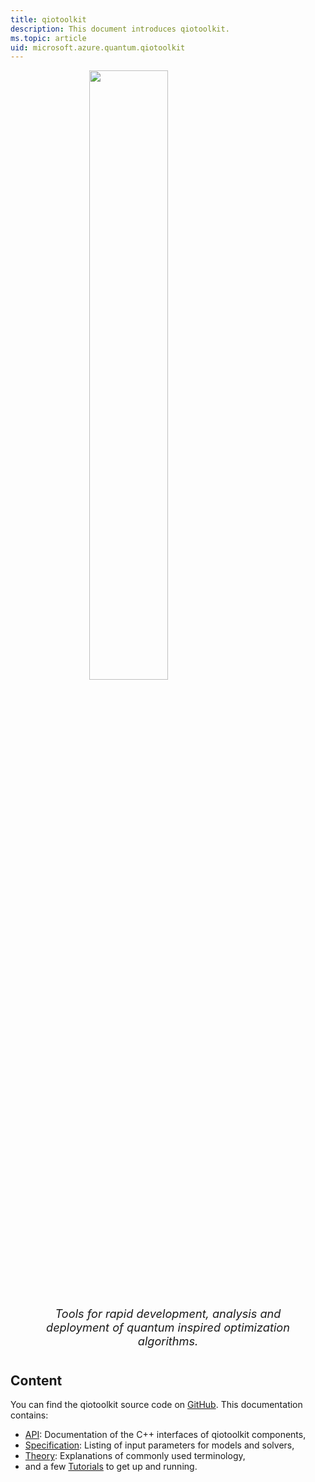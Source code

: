 ```yaml
---
title: qiotoolkit
description: This document introduces qiotoolkit.
ms.topic: article
uid: microsoft.azure.quantum.qiotoolkit
---
```


<div style="width: 100%; max-width: 700px; margin: 0 auto; padding-right: 15%;">
<img src="images/qiotoolkit-logo-text.svg" style="display: block; width: 50%; min-width: 200px; margin: 0 auto;" />
<p style="font-size: 130%; padding: 10px 40px; font-style: italic; text-align: center;">
Tools for rapid development, analysis and deployment of quantum inspired optimization algorithms.
</p>
</div>


Content
-------

You can find the qiotoolkit source code on 
[GitHub](https://github.com/QIOToolkit/QIOToolkit).
This documentation contains:

* [API](api/index.md): Documentation of the C++ interfaces of qiotoolkit components,
* [Specification](spec/index.md): Listing of input parameters for models and solvers,
* [Theory](theory/index.md): Explanations of commonly used terminology,
* and a few [Tutorials](tutorial/index.md) to get up and running.
